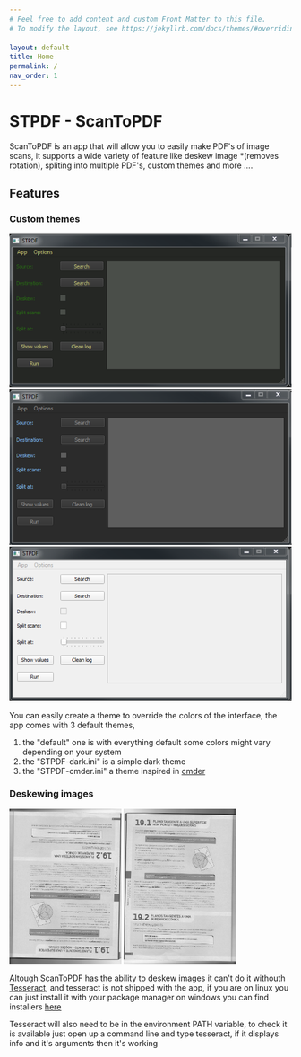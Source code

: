```yaml
---
# Feel free to add content and custom Front Matter to this file.
# To modify the layout, see https://jekyllrb.com/docs/themes/#overriding-theme-defaults

layout: default
title: Home
permalink: /
nav_order: 1
---
```

# STPDF - ScanToPDF

ScanToPDF is an app that will allow you to easily make PDF's of image scans,
it supports a wide variety of feature like deskew image *(removes rotation), spliting into multiple
PDF's, custom themes and more ....


## Features

### Custom themes

<img class="themeSlide" src="assets/imgs/theme-cmder.png">
<img class="themeSlide" src="assets/imgs/theme-dark.png">
<img class="themeSlide" src="assets/imgs/theme-default.png">

<script>
    var slideIndex = 0;
    carousel();

    function carousel() {
        var i;
        var x = document.getElementsByClassName("themeSlide");
        for (i = 0; i < x.length; i++) {
            x[i].style.display = "none"; 
        }
        slideIndex++;
        if (slideIndex > x.length) {slideIndex = 1} 
        x[slideIndex-1].style.display = "block"; 
        setTimeout(carousel, 2000); // Change image every 2 seconds
    }
</script>

You can easily create a theme to override the colors of the interface, the app comes with 3 default themes,
1. the "default" one is with everything default some colors might vary depending on your system
2. the "STPDF-dark.ini" is a simple dark theme
3. the "STPDF-cmder.ini" a theme inspired in [cmder](https://cmder.net/)


### Deskewing images

<img style="display: inline-block; width:200px; heigth:200px" src="assets/imgs/down.png">
<img style="display: inline-block; width:200px; heigth:200px" src="assets/imgs/up.png">


Altough ScanToPDF has the ability to deskew images it can't do it withouth [Tesseract](https://github.com/tesseract-ocr/tesseract),
and tesseract is not shipped with the app, if you are on linux you can just install it with your package manager
on windows you can find installers [here](https://github.com/UB-Mannheim/tesseract/wiki)

Tesseract will also need to be in the environment PATH variable, to check it is available just open up a command line and type tesseract,
if it displays info and it's arguments then it's working


